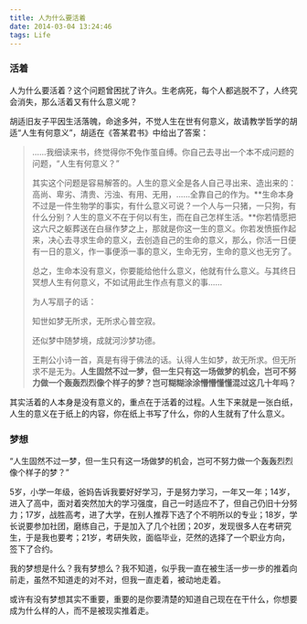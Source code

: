 ```yaml
---
title: 人为什么要活着
date: 2014-03-04 13:24:46
tags: Life
---
```


### 活着 ###

人为什么要活着？这个问题曾困扰了许久。生老病死，每个人都逃脱不了，人终究会消失，那么活着又有什么意义呢？

胡适旧友子平因生活落魄，命途多舛，不觉人生在世有何意义，故请教学哲学的胡适“人生有何意义”，胡适在《答某君书》中给出了答案：

<!-- more -->

> ……我细读来书，终觉得你不免作茧自缚。你自己去寻出一个本不成问题的问题，“人生有何意义？”
> 
> 其实这个问题是容易解答的。人生的意义全是各人自己寻出来、造出来的：高尚、卑劣、清贵、污浊、有用、无用，……全靠自己的作为。**生命本身不过是一件生物学的事实，有什么意义可说？一个人与一只猪，一只狗，有什么分别？人生的意义不在于何以有生，而在自己怎样生活。**你若情愿把这六尺之躯葬送在白昼作梦之上，那就是你这一生的意义。你若发愤振作起来，决心去寻求生命的意义，去创造自己的生命的意义，那么，你活一日便有一日的意义，作一事便添一事的意义，生命无穷，生命的意义也无穷了。 
>
>总之，生命本没有意义，你要能给他什么意义，他就有什么意义。与其终日冥想人生有何意义，不如试用此生作点有意义的事…… 
>
>为人写扇子的话： 
>
>知世如梦无所求，无所求心普空寂。 
>
>还似梦中随梦境，成就河沙梦功德。 
>
>王荆公小诗一首，真是有得于佛法的话。认得人生如梦，故无所求。但无所求不是无为。**人生固然不过一梦，但一生只有这一场做梦的机会，岂可不努力做一个轰轰烈烈像个样子的梦？岂可糊糊涂涂懵懵懂懂混过这几十年吗？**


其实活着的人本身是没有意义的，重点在于活着的过程。人生下来就是一张白纸，人生的意义在于纸上的内容，你在纸上书写了什么，你的人生就有了什么意义。

### 梦想 ###

“人生固然不过一梦，但一生只有这一场做梦的机会，岂可不努力做一个轰轰烈烈像个样子的梦？”

5岁，小学一年级，爸妈告诉我要好好学习，于是努力学习，一年又一年；14岁，进入了高中，面对着突然加大的学习强度，自己一时适应不了，但自己仍旧十分努力；17岁，战胜高考，进了大学，在别人推荐下选了个不明所以的专业；18岁，学长说要参加社团，磨练自己，于是加入了几个社团；20岁，发现很多人在考研究生，于是我也要考；21岁，考研失败，面临毕业，茫然的选择了一个职业方向，签下了合约。

我的梦想是什么？我有梦想么？我不知道，似乎我一直在被生活一步一步的推着向前走，虽然不知道走的对不对，但我一直走着，被动地走着。

或许有没有梦想其实不重要，重要的是你要清楚的知道自己现在在干什么，你想要成为什么样的人，而不是被现实推着走。